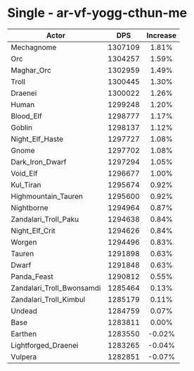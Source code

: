 # Single - ar-vf-yogg-cthun-me
| Actor | DPS | Increase |
|---|:---:|:---:|
|Mechagnome|1307109|1.81%|
|Orc|1304257|1.59%|
|Maghar_Orc|1302959|1.49%|
|Troll|1300445|1.30%|
|Draenei|1300022|1.26%|
|Human|1299248|1.20%|
|Blood_Elf|1298777|1.17%|
|Goblin|1298137|1.12%|
|Night_Elf_Haste|1297727|1.08%|
|Gnome|1297702|1.08%|
|Dark_Iron_Dwarf|1297294|1.05%|
|Void_Elf|1296677|1.00%|
|Kul_Tiran|1295674|0.92%|
|Highmountain_Tauren|1295600|0.92%|
|Nightborne|1294964|0.87%|
|Zandalari_Troll_Paku|1294638|0.84%|
|Night_Elf_Crit|1294626|0.84%|
|Worgen|1294496|0.83%|
|Tauren|1291898|0.63%|
|Dwarf|1291848|0.63%|
|Panda_Feast|1290812|0.55%|
|Zandalari_Troll_Bwonsamdi|1285464|0.13%|
|Zandalari_Troll_Kimbul|1285179|0.11%|
|Undead|1284759|0.07%|
|Base|1283811|0.00%|
|Earthen|1283550|-0.02%|
|Lightforged_Draenei|1283265|-0.04%|
|Vulpera|1282851|-0.07%|
